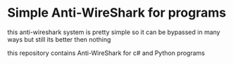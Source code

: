 # Simple Anti-WireShark for programs

this anti-wireshark system is pretty simple so it can be bypassed in many ways but still its better then nothing



this repository contains Anti-WireShark for c# and Python programs

